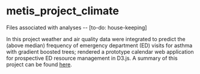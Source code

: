 # metis_project_climate
Files associated with analyses -- [to-do: house-keeping] 

In this project weather and air quality data were integrated to predict the (above median) frequency of emergency department (ED) visits for asthma with gradient boosted trees; rendered a prototype calendar web application for prospective ED resource management in D3.js. 
A summary of this project can be found [here](https://github.com/hengrumay/metis_project_climate/blob/master/docs/H-RMTan_predictingEDvisitswithClimateData.pptx.pdf).

